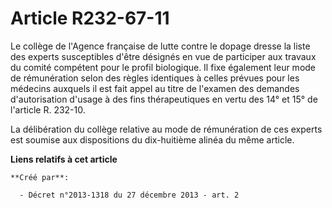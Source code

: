 # Article R232-67-11

Le collège de l'Agence française de lutte contre le dopage dresse la liste des experts susceptibles d'être désignés en vue de
participer aux travaux du comité compétent pour le profil biologique. Il fixe également leur mode de rémunération selon des
règles identiques à celles prévues pour les médecins auxquels il est fait appel au titre de l'examen des demandes
d'autorisation d'usage à des fins thérapeutiques en vertu des 14° et 15° de l'article R. 232-10. 

La délibération du collège relative au mode de rémunération de ces experts est soumise aux dispositions du dix-huitième
alinéa du même article.

**Liens relatifs à cet article**

	**Créé par**:

	  - Décret n°2013-1318 du 27 décembre 2013 - art. 2
